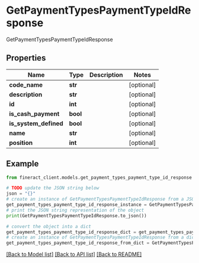 # GetPaymentTypesPaymentTypeIdResponse

GetPaymentTypesPaymentTypeIdResponse

## Properties

Name | Type | Description | Notes
------------ | ------------- | ------------- | -------------
**code_name** | **str** |  | [optional] 
**description** | **str** |  | [optional] 
**id** | **int** |  | [optional] 
**is_cash_payment** | **bool** |  | [optional] 
**is_system_defined** | **bool** |  | [optional] 
**name** | **str** |  | [optional] 
**position** | **int** |  | [optional] 

## Example

```python
from fineract_client.models.get_payment_types_payment_type_id_response import GetPaymentTypesPaymentTypeIdResponse

# TODO update the JSON string below
json = "{}"
# create an instance of GetPaymentTypesPaymentTypeIdResponse from a JSON string
get_payment_types_payment_type_id_response_instance = GetPaymentTypesPaymentTypeIdResponse.from_json(json)
# print the JSON string representation of the object
print(GetPaymentTypesPaymentTypeIdResponse.to_json())

# convert the object into a dict
get_payment_types_payment_type_id_response_dict = get_payment_types_payment_type_id_response_instance.to_dict()
# create an instance of GetPaymentTypesPaymentTypeIdResponse from a dict
get_payment_types_payment_type_id_response_from_dict = GetPaymentTypesPaymentTypeIdResponse.from_dict(get_payment_types_payment_type_id_response_dict)
```
[[Back to Model list]](../README.md#documentation-for-models) [[Back to API list]](../README.md#documentation-for-api-endpoints) [[Back to README]](../README.md)


